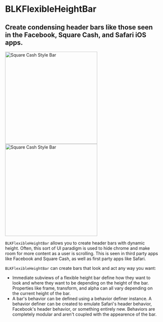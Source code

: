 BLKFlexibleHeightBar
====================
Create condensing header bars like those seen in the Facebook, Square Cash, and Safari iOS apps.
-------------------------------------------------------------

<img src="http://foxweb.marist.edu/users/stbk/Square_Cash.gif" alt="Square Cash Style Bar" width="300"/> 
<img src="http://foxweb.marist.edu/users/stbk/Facebook.gif" alt="Square Cash Style Bar" width="300"/>

`BLKFlexibleHeightBar` allows you to create header bars with dynamic height. Often, this sort of UI paradigm is used to hide chrome and make room for more content as a user is scrolling. This is seen in third party apps like Facebook and Square Cash, as well as first party apps like Safari.

`BLKFlexibleHeightBar` can create bars that look and act any way you want:
* Immediate subviews of a flexible height bar define how they want to look and where they want to be depending on the height of the bar. Properties like frame, transform, and alpha can all vary depending on the current height of the bar.
* A bar's behavior can be defined using a behavior definer instance. A behavior definer can be created to emulate Safari's header behavior, Facebook's header behavior, or something entirely new. Behaviors are completely modular and aren't coupled with the appearence of the bar.
